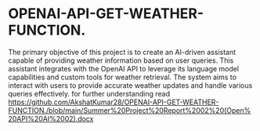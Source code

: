 # OPENAI-API-GET-WEATHER-FUNCTION.
The primary objective of this project is to create an AI-driven assistant capable of providing weather information based on user queries. This assistant integrates with the OpenAI API to leverage its language model capabilities and custom tools for weather retrieval. The system aims to interact with users to provide accurate weather updates and handle various queries effectively.
for further understanding read https://github.com/AkshatKumar28/OPENAI-API-GET-WEATHER-FUNCTION./blob/main/Summer%20Project%20Report%2002%20(Open%20API%20AI%2002).docx
